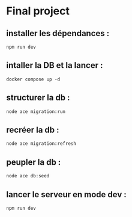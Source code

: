 # Final project

## installer les dépendances :
`npm run dev`

## intaller la DB et la lancer : 
`docker compose up -d`

## structurer la db :
`node ace migration:run`

## recréer la db :
`node ace migration:refresh`

## peupler la db :
`node ace db:seed`

## lancer le serveur en mode dev :
`npm run dev`